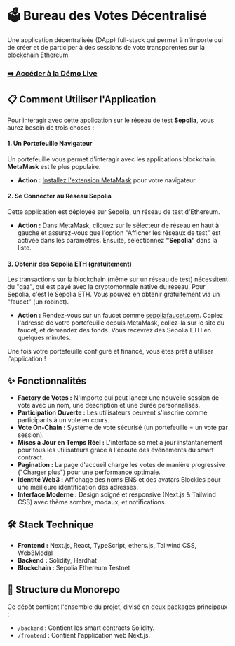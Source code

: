 # 🗳️ Bureau des Votes Décentralisé

Une application décentralisée (DApp) full-stack qui permet à n'importe qui de créer et de participer à des sessions de vote transparentes sur la blockchain Ethereum.

### [➡️ Accéder à la Démo Live]()


## 📋 Comment Utiliser l'Application

Pour interagir avec cette application sur le réseau de test **Sepolia**, vous aurez besoin de trois choses :

#### 1. Un Portefeuille Navigateur
Un portefeuille vous permet d'interagir avec les applications blockchain. **MetaMask** est le plus populaire.
* **Action :** [Installez l'extension MetaMask](https://metamask.io/) pour votre navigateur.

#### 2. Se Connecter au Réseau Sepolia
Cette application est déployée sur Sepolia, un réseau de test d'Ethereum.
* **Action :** Dans MetaMask, cliquez sur le sélecteur de réseau en haut à gauche et assurez-vous que l'option "Afficher les réseaux de test" est activée dans les paramètres. Ensuite, sélectionnez **"Sepolia"** dans la liste.



#### 3. Obtenir des Sepolia ETH (gratuitement)
Les transactions sur la blockchain (même sur un réseau de test) nécessitent du "gaz", qui est payé avec la cryptomonnaie native du réseau. Pour Sepolia, c'est le Sepolia ETH. Vous pouvez en obtenir gratuitement via un "faucet" (un robinet).
* **Action :** Rendez-vous sur un faucet comme [sepoliafaucet.com](https://sepoliafaucet.com/). Copiez l'adresse de votre portefeuille depuis MetaMask, collez-la sur le site du faucet, et demandez des fonds. Vous recevrez des Sepolia ETH en quelques minutes.

Une fois votre portefeuille configuré et financé, vous êtes prêt à utiliser l'application !

## ✨ Fonctionnalités

* **Factory de Votes :** N'importe qui peut lancer une nouvelle session de vote avec un nom, une description et une durée personnalisés.
* **Participation Ouverte :** Les utilisateurs peuvent s'inscrire comme participants à un vote en cours.
* **Vote On-Chain :** Système de vote sécurisé (un portefeuille = un vote par session).
* **Mises à Jour en Temps Réel :** L'interface se met à jour instantanément pour tous les utilisateurs grâce à l'écoute des événements du smart contract.
* **Pagination :** La page d'accueil charge les votes de manière progressive ("Charger plus") pour une performance optimale.
* **Identité Web3 :** Affichage des noms ENS et des avatars Blockies pour une meilleure identification des adresses.
* **Interface Moderne :** Design soigné et responsive (Next.js & Tailwind CSS) avec thème sombre, modaux, et notifications.

## 🛠️ Stack Technique

* **Frontend :** Next.js, React, TypeScript, ethers.js, Tailwind CSS, Web3Modal
* **Backend :** Solidity, Hardhat
* **Blockchain :** Sepolia Ethereum Testnet

## 📂 Structure du Monorepo

Ce dépôt contient l'ensemble du projet, divisé en deux packages principaux :

* `/backend` : Contient les smart contracts Solidity.
* `/frontend` : Contient l'application web Next.js.